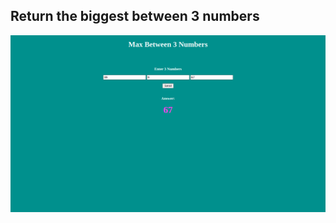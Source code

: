 ## Return the biggest between 3 numbers 

![Example](https://github.com/bbrecht02/aprendendo.js/blob/main/maxnumber3/example.png)
